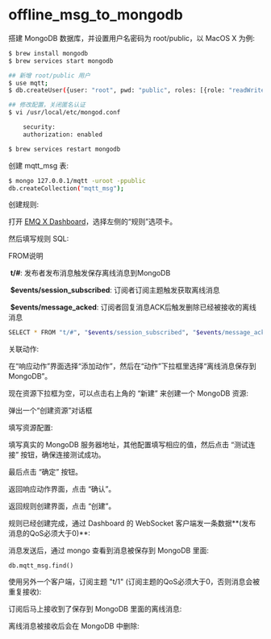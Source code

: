 # offline\_msg\_to\_mongodb

搭建 MongoDB 数据库，并设置用户名密码为 root/public，以 MacOS X 为例:

```bash
$ brew install mongodb
$ brew services start mongodb

## 新增 root/public 用户
$ use mqtt;
$ db.createUser({user: "root", pwd: "public", roles: [{role: "readWrite", db: "mqtt"}]});

## 修改配置，关闭匿名认证
$ vi /usr/local/etc/mongod.conf

    security:
    authorization: enabled

$ brew services restart mongodb
```

创建 mqtt\_msg 表:

```bash
$ mongo 127.0.0.1/mqtt -uroot -ppublic
db.createCollection("mqtt_msg");
```

创建规则:

打开 [EMQ X Dashboard](http://127.0.0.1:18083/#/rules)，选择左侧的“规则”选项卡。

然后填写规则 SQL:

FROM说明

​ **t/\#**: 发布者发布消息触发保存离线消息到MongoDB

​ **$events/session\_subscribed**: 订阅者订阅主题触发获取离线消息

​ **$events/message\_acked**: 订阅者回复消息ACK后触发删除已经被接收的离线消息

```bash
SELECT * FROM "t/#", "$events/session_subscribed", "$events/message_acked" WHERE topic =~ 't/#'
```

关联动作:

在“响应动作”界面选择“添加动作”，然后在“动作”下拉框里选择“离线消息保存到 MongoDB”。

现在资源下拉框为空，可以点击右上角的 “新建” 来创建一个 MongoDB 资源:

弹出一个“创建资源”对话框

填写资源配置:

填写真实的 MongoDB 服务器地址，其他配置填写相应的值，然后点击 “测试连接” 按钮，确保连接测试成功。

最后点击 “确定” 按钮。

返回响应动作界面，点击 “确认”。

返回规则创建界面，点击 “创建”。

规则已经创建完成，通过 Dashboard 的 WebSocket 客户端发一条数据**\(发布消息的QoS必须大于0\)**:

消息发送后，通过 mongo 查看到消息被保存到 MongoDB 里面:

```text
db.mqtt_msg.find()
```

使用另外一个客户端，订阅主题 "t/1" \(订阅主题的QoS必须大于0，否则消息会被重复接收\):

订阅后马上接收到了保存到 MongoDB 里面的离线消息:

离线消息被接收后会在 MongoDB 中删除:


